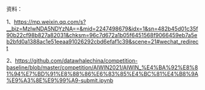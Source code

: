 资料：

1、https://mp.weixin.qq.com/s?__biz=MzIwNDA5NDYzNA==&mid=2247498679&idx=1&sn=482b45d01c35f90b22cf98b827a82031&chksm=96c7d672a1b05f6451568f9066459eb7a5eb2bfd0a1388ac1e51eeaa91026292cbd6efaf1c39&scene=21#wechat_redirect

2、https://github.com/datawhalechina/competition-baseline/blob/master/competition/AIWIN2021/AIWIN_%E4%BA%92%E8%81%94%E7%BD%91%E8%88%86%E6%83%85%E4%BC%81%E4%B8%9A%E9%A3%8E%E9%99%A9-submit.ipynb



